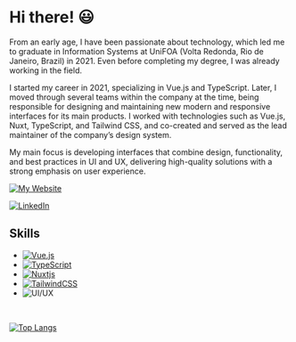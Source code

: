 # Hi there! 😃

From an early age, I have been passionate about technology, which led me to graduate in Information Systems at UniFOA (Volta Redonda, Rio de Janeiro, Brazil) in 2021. Even before completing my degree, I was already working in the field.

I started my career in 2021, specializing in Vue.js and TypeScript. Later, I moved through several teams within the company at the time, being responsible for designing and maintaining new modern and responsive interfaces for its main products. I worked with technologies such as Vue.js, Nuxt, TypeScript, and Tailwind CSS, and co-created and served as the lead maintainer of the company’s design system.

My main focus is developing interfaces that combine design, functionality, and best practices in UI and UX, delivering high-quality solutions with a strong emphasis on user experience.

[![My Website](https://img.shields.io/badge/Visit%20My%20Website-102030?logoColor=white)](https://daniloribeiro.com/)

[![LinkedIn](https://img.shields.io/badge/LinkedIn-0077B5?logo=linkedin&logoColor=white)](https://www.linkedin.com/in/daniloribeiro00/)

## Skills

- [![Vue.js](https://img.shields.io/badge/Vue.js-%2335495e.svg?logo=vuedotjs&logoColor=%234FC08D)](https://vuejs.org/)
- [![TypeScript](https://img.shields.io/badge/-TypeScript-007ACC?logo=typescript&logoColor=white)](https://www.typescriptlang.org/)
- [![Nuxtjs](https://img.shields.io/badge/Nuxt-002E3B?logo=nuxt&logoColor=%2300DC82)](https://nuxt.com/)
- [![TailwindCSS](https://img.shields.io/badge/Tailwind%20CSS-%2338B2E2.svg?logo=tailwind-css&logoColor=white)](https://tailwindcss.com/)
- ![UI/UX](https://img.shields.io/badge/UI/UX-102030?logoColor=white)

<br />

[![Top Langs](https://github-readme-stats.vercel.app/api/top-langs/?username=daniloribeiro00&layout=compact&theme=tokyonight)](https://github.com/daniloribeiro00/github-readme-stats)
